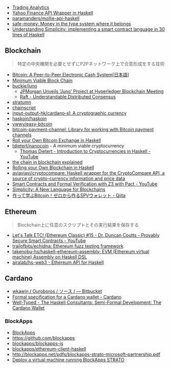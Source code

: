 * [Trading Analytics](http://logicalgraphs.blogspot.jp/p/trading-analytics.html)
* [Yahoo Finance API Wrapper in Haskell](http://functor.tokyo/blog/2016-07-10-yahoo-finance-api)
* [paramanders/mollie-api-haskell](https://github.com/paramanders/mollie-api-haskell)
* [safe-money: Money in the type system where it belongs](https://ren.zone/articles/safe-money)
* [Understanding Simplicity: implementing a smart contract language in 30 lines of Haskell](https://medium.com/@danrobinson/understanding-simplicity-implementing-a-smart-contract-language-in-30-lines-of-haskell-827521bfeb4d)

## Blockchain
> 特定の中央機関を必要とせずにP2Pネットワーク上で合意形成をする技術

* [Bitcoin: A Peer-to-Peer Electronic Cash System](https://bitcoin.org/bitcoin.pdf)[[日本語](http://picks.coincheck.jp/entry/2014/09/15/190000)]
* [Minimum Viable Block Chain](https://www.igvita.com/2014/05/05/minimum-viable-block-chain/)
* [buckie/juno](https://github.com/buckie/juno)
  * [JPMorgan Unveils 'Juno' Project at Hyperledger Blockchain Meeting](http://www.coindesk.com/jpmorgan-juno-hyperledger-blockchain/)
  * [Raft - Understandable Distributed Consensus](http://thesecretlivesofdata.com/raft/)
* [stratumn](http://stratumn.com/)
* [chainscript](http://chainscript.io/)
* [input-output-hk/cardano-sl: A cryptographic currency](https://github.com/input-output-hk/cardano-sl)
* [haskoin/haskoin](https://github.com/haskoin/haskoin)
* [vwwv/easy-bitcoin](https://github.com/vwwv/easy-bitcoin)
* [bitcoin-payment-channel: Library for working with Bitcoin payment channels](https://hackage.haskell.org/package/bitcoin-payment-channel)
* [Roll your Own Bitcoin Exchange in Haskell](http://www.michaelburge.us/2017/08/31/roll-your-own-bitcoin-exchange.html)
* [tdietert/nanocoin](https://github.com/tdietert/nanocoin) - A minimum viable cryptocurrency
  * [Thomas Dietert - Introduction to Cryptocurrencies in Haskell - YouTube](https://www.youtube.com/watch?v=wjyiOXRuUdo)
* [the chain in blockchain explained](http://haroldcarr.com/posts/2017-06-19-the-chain-in-blockchain.html)
* [Rolling your Own Blockchain in Haskell](http://www.michaelburge.us/2017/08/17/rolling-your-own-blockchain.html)
* [aviaviavi/cryptocompare: Haskell wrapper for the CryptoCompare API, a source of crypto-currency information and price data](https://github.com/aviaviavi/cryptocompare)
* [Smart Contracts and Formal Verification with Z3 with Pact - YouTube](https://www.youtube.com/watch?v=l7XuSuEe-Yg)
* [Simplicity: A New Language for Blockchains](https://blockstream.com/simplicity.pdf)
* [作って学ぶBitcoin！ゼロから作るSPVウォレット - Qiita](https://qiita.com/lotz/items/1aa6cf18aa193f40c647)

## Ethereum
> Blockchain上に任意のスクリプトとその実行結果を保存する

* [Let's Talk ETC! (Ethereum Classic) #15 - Dr. Duncan Coutts - Provably Secure Smart Contracts - YouTube](https://www.youtube.com/watch?v=XCtfrZitfg4&feature=youtu.be)
* [trailofbits/echidna: Ethereum fuzz testing framework](https://github.com/trailofbits/echidna)
* [takenobu-hs/haskell-ethereum-assembly: EVM (Ethereum virtual machine) Assembly on Haskell DSL](https://github.com/takenobu-hs/haskell-ethereum-assembly)
* [airalab/hs-web3 - Ethereum API for Haskell](https://github.com/airalab/hs-web3)

## Cardano
* [wkawin / Ouroboros / ソース / — Bitbucket](https://bitbucket.org/wkawin/ouroboros/src)
* [Formal specification for a Cardano wallet - Cardano](https://cardanodocs.com/technical/formal-specification-for-a-cardano-wallet/)
* [Well-Typed - The Haskell Consultants: Semi-Formal Development: The Cardano Wallet](http://www.well-typed.com/blog/2018/05/semi-formal-development/)

### BlockApps
* [BlockApps](http://blockapps.net/)
* <https://github.com/blockapps>
* [blockapps/blockapps-js](https://github.com/blockapps/blockapps-js)
* [blockapps/ethereum-client-haskell](https://github.com/blockapps/ethereum-client-haskell)
* <http://blockapps.net/pdfs/blockapps-strato-microsoft-partnership.pdf>
* [Deploy a virtual machine running BlockApps STRATO](https://azure.microsoft.com/en-us/documentation/templates/blockapps-strato/)
